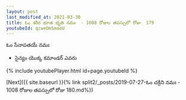 ```yaml
---
layout: post
last_modified_at: 2021-03-30
title: ఓం శరీర భూత భృతి నమః  - 1008 రోజుల తపస్సులో రోజు  179
youtubeId: qcweDmSmaoU
---
```

 
 
 ఓం సేనాపతయే నమః  
 
 -  సైన్యం యొక్క కమాండర్ ఎవరు 
 
  
 
  
 
 
 
 
 
 


{% include youtubePlayer.html id=page.youtubeId %}
 
[Next]({{ site.baseurl }}{% link  split2/_posts/2019-07-27-ఓం చక్రిని నమః  - 1008 రోజుల తపస్సులో రోజు  180.md%})
 
